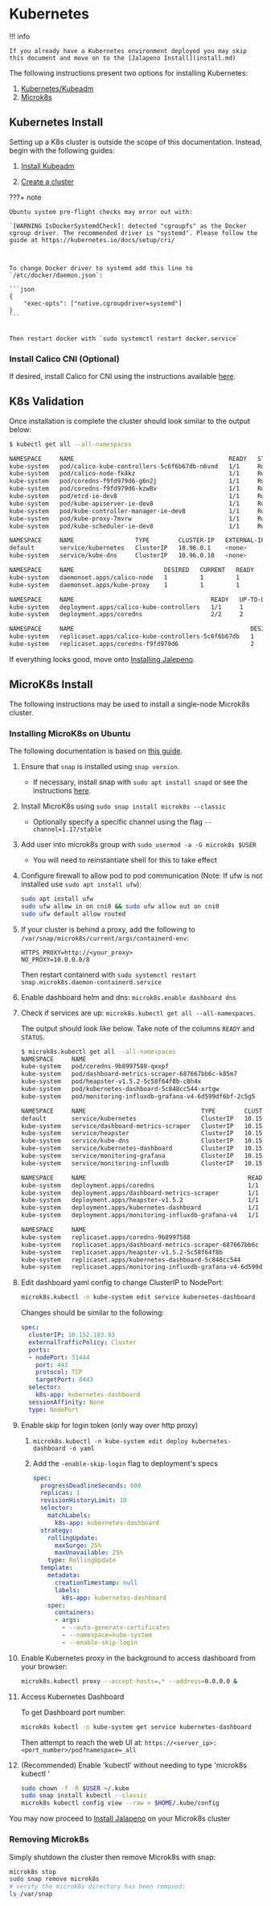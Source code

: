 # Kubernetes

!!! info

    If you already have a Kubernetes environment deployed you may skip this document and move on to the [Jalapeno Install](install.md)

The following instructions present two options for installing Kubernetes:

1. [Kubernetes/Kubeadm](#kubernetes-install)
2. [Microk8s](#microk8s-install)

## Kubernetes Install

Setting up a K8s cluster is outside the scope of this documentation. Instead, begin with the following guides:

1. [Install Kubeadm](https://kubernetes.io/docs/setup/production-environment/tools/kubeadm/install-kubeadm/)

2. [Create a cluster](https://kubernetes.io/docs/setup/production-environment/tools/kubeadm/create-cluster-kubeadm/)

???+ note

    Ubuntu system pre-flight checks may error out with:

    `[WARNING IsDockerSystemdCheck]: detected "cgroupfs" as the Docker cgroup driver. The recommended driver is "systemd". Please follow the guide at https://kubernetes.io/docs/setup/cri/
    `
    

    To change Docker driver to systemd add this line to `/etc/docker/daemon.json`: 
    
    ```json
    {
        "exec-opts": ["native.cgroupdriver=systemd"]
    }
    ```
    

    Then restart docker with `sudo systemctl restart docker.service`

### Install Calico CNI (Optional)

If desired, install Calico for CNI using the instructions available [here](https://docs.projectcalico.org/getting-started/kubernetes/self-managed-onprem/onpremises).

## K8s Validation

Once installation is complete the cluster should look similar to the output below:

```bash
$ kubectl get all --all-namespaces

NAMESPACE     NAME                                           READY   STATUS    RESTARTS   AGE
kube-system   pod/calico-kube-controllers-5c6f6b67db-n6vnd   1/1     Running   0          107s
kube-system   pod/calico-node-fk4kz                          1/1     Running   0          108s
kube-system   pod/coredns-f9fd979d6-g6n2j                    1/1     Running   0          2m38s
kube-system   pod/coredns-f9fd979d6-kzw8v                    1/1     Running   0          2m38s
kube-system   pod/etcd-ie-dev8                               1/1     Running   0          2m36s
kube-system   pod/kube-apiserver-ie-dev8                     1/1     Running   0          2m36s
kube-system   pod/kube-controller-manager-ie-dev8            1/1     Running   0          2m36s
kube-system   pod/kube-proxy-7mvrw                           1/1     Running   0          2m38s
kube-system   pod/kube-scheduler-ie-dev8                     1/1     Running   0          2m36s

NAMESPACE     NAME                 TYPE        CLUSTER-IP   EXTERNAL-IP   PORT(S)                  AGE
default       service/kubernetes   ClusterIP   10.96.0.1    <none>        443/TCP                  2m45s
kube-system   service/kube-dns     ClusterIP   10.96.0.10   <none>        53/UDP,53/TCP,9153/TCP   2m43s

NAMESPACE     NAME                         DESIRED   CURRENT   READY   UP-TO-DATE   AVAILABLE   NODE SELECTOR            AGE
kube-system   daemonset.apps/calico-node   1         1         1       1            1           kubernetes.io/os=linux   109s
kube-system   daemonset.apps/kube-proxy    1         1         1       1            1           kubernetes.io/os=linux   2m43s

NAMESPACE     NAME                                      READY   UP-TO-DATE   AVAILABLE   AGE
kube-system   deployment.apps/calico-kube-controllers   1/1     1            1           108s
kube-system   deployment.apps/coredns                   2/2     2            2           2m43s

NAMESPACE     NAME                                                 DESIRED   CURRENT   READY   AGE
kube-system   replicaset.apps/calico-kube-controllers-5c6f6b67db   1         1         1       108s
kube-system   replicaset.apps/coredns-f9fd979d6                    2         2         2       2m38s
```

If everything looks good, move onto [Installing Jalepeno](install.md).

## MicroK8s Install

The following instructions may be used to install a single-node Microk8s cluster.  

### Installing MicroK8s on Ubuntu

The following documentation is based on [this guide](https://tutorials.ubuntu.com/tutorial/install-a-local-kubernetes-with-microk8s#0).

1. Ensure that `snap` is installed using `snap version`.
     - If necessary, install snap with `sudo apt install snapd` or see the instructions [here](https://snapcraft.io/docs/installing-snapd).

2. Install MicroK8s using `sudo snap install microk8s --classic`
     - Optionally specify a specific channel using the flag `--channel=1.17/stable`

3. Add user into microk8s group with `sudo usermod -a -G microk8s $USER`
     - You will need to reinstantiate shell for this to take effect

4. Configure firewall to allow pod to pod communication (Note: If ufw is not installed use `sudo apt install ufw`):

    ```bash
    sudo apt install ufw
    sudo ufw allow in on cni0 && sudo ufw allow out on cni0
    sudo ufw default allow routed
    ```

5. If your cluster is behind a proxy, add the following to `/var/snap/microk8s/current/args/containerd-env`:

    ```text
    HTTPS_PROXY=http://<your_proxy>
    NO_PROXY=10.0.0.0/8
    ```

    Then restart containerd with `sudo systemctl restart snap.microk8s.daemon-containerd.service`

6. Enable dashboard helm and dns: `microk8s.enable dashboard dns`

7. Check if services are up: `microk8s.kubectl get all --all-namespaces`.

    The output should look like below. Take note of the columns `READY` and `STATUS`.

    ```bash
    $ microk8s.kubectl get all --all-namespaces
    NAMESPACE     NAME                                                  READY   STATUS    RESTARTS   AGE
    kube-system   pod/coredns-9b8997588-qxxpf                           1/1     Running   0          2d4h
    kube-system   pod/dashboard-metrics-scraper-687667bb6c-k85m7        1/1     Running   0          2d4h
    kube-system   pod/heapster-v1.5.2-5c58f64f8b-c8h4x                  4/4     Running   0          2d4h
    kube-system   pod/kubernetes-dashboard-5c848cc544-xrtgw             1/1     Running   0          2d4h
    kube-system   pod/monitoring-influxdb-grafana-v4-6d599df6bf-2c5g5   2/2     Running   0          2d4h
 
    NAMESPACE     NAME                                TYPE        CLUSTER-IP       EXTERNAL-IP   PORT(S)                  AGE
    default       service/kubernetes                  ClusterIP   10.152.183.1     <none>        443/TCP                  3d3h
    kube-system   service/dashboard-metrics-scraper   ClusterIP   10.152.183.131   <none>        8000/TCP                 2d4h
    kube-system   service/heapster                    ClusterIP   10.152.183.170   <none>        80/TCP                   2d4h
    kube-system   service/kube-dns                    ClusterIP   10.152.183.10    <none>        53/UDP,53/TCP,9153/TCP   2d4h
    kube-system   service/kubernetes-dashboard        ClusterIP   10.152.183.242   <none>        443/TCP                  2d4h
    kube-system   service/monitoring-grafana          ClusterIP   10.152.183.133   <none>        80/TCP                   2d4h
    kube-system   service/monitoring-influxdb         ClusterIP   10.152.183.87    <none>        8083/TCP,8086/TCP        2d4h
 
    NAMESPACE     NAME                                             READY   UP-TO-DATE   AVAILABLE   AGE
    kube-system   deployment.apps/coredns                          1/1     1            1           2d4h
    kube-system   deployment.apps/dashboard-metrics-scraper        1/1     1            1           2d4h
    kube-system   deployment.apps/heapster-v1.5.2                  1/1     1            1           2d4h
    kube-system   deployment.apps/kubernetes-dashboard             1/1     1            1           2d4h
    kube-system   deployment.apps/monitoring-influxdb-grafana-v4   1/1     1            1           2d4h
 
    NAMESPACE     NAME                                                        DESIRED   CURRENT   READY   AGE
    kube-system   replicaset.apps/coredns-9b8997588                           1         1         1       2d4h
    kube-system   replicaset.apps/dashboard-metrics-scraper-687667bb6c        1         1         1       2d4h
    kube-system   replicaset.apps/heapster-v1.5.2-5c58f64f8b                  1         1         1       2d4h
    kube-system   replicaset.apps/kubernetes-dashboard-5c848cc544             1         1         1       2d4h
    kube-system   replicaset.apps/monitoring-influxdb-grafana-v4-6d599df6bf   1         1         1       2d4h
    ```

8. Edit dashboard yaml config to change ClusterIP to NodePort:

    ```bash
    microk8s.kubectl -n kube-system edit service kubernetes-dashboard
    ```

    Changes should be similar to the following:

    ```yaml
    spec:
      clusterIP: 10.152.183.93
      externalTrafficPolicy: Cluster
      ports:
      - nodePort: 31444
        port: 443
        protocol: TCP
        targetPort: 8443
      selector:
        k8s-app: kubernetes-dashboard
      sessionAffinity: None
      type: NodePort
    ```

9. Enable skip for login token (only way over http proxy)

    1. `microk8s.kubectl -n kube-system edit deploy kubernetes-dashboard -o yaml`

    2. Add the `-enable-skip-login` flag to deployment's specs

        ```yaml
        spec:
          progressDeadlineSeconds: 600
          replicas: 1
          revisionHistoryLimit: 10
          selector:
            matchLabels:
              k8s-app: kubernetes-dashboard
          strategy:
            rollingUpdate:
              maxSurge: 25%
              maxUnavailable: 25%
            type: RollingUpdate
          template:
            metadata:
              creationTimestamp: null
              labels:
                k8s-app: kubernetes-dashboard
            spec:
              containers:
              - args:
                - --auto-generate-certificates
                - --namespace=kube-system
                - --enable-skip-login
        ```

10. Enable Kubernetes proxy in the background to access dashboard from your browser:

    ```bash
    microk8s.kubectl proxy --accept-hosts=.* --address=0.0.0.0 &
    ```

11. Access Kubernetes Dashboard

    To get Dashboard port number:

    ```bash
    microk8s kubectl -n kube-system get service kubernetes-dashboard
    ```

    Then attempt to reach the web UI at: `https://<server_ip>:<port_number>/pod?namespace=_all`

12. (Recommended) Enable 'kubectl' without needing to type 'microk8s kubectl <command>'

    ```bash
    sudo chown -f -R $USER ~/.kube
    sudo snap install kubectl --classic
    microk8s kubectl config view --raw > $HOME/.kube/config
    ```

You may now proceed to [Install Jalapeno](install.md) on your Microk8s cluster

### Removing Microk8s

Simply shutdown the cluster then remove Microk8s with snap:

```bash
microk8s stop
sudo snap remove microk8s
# verify the microk8s directory has been removed:
ls /var/snap 
```
